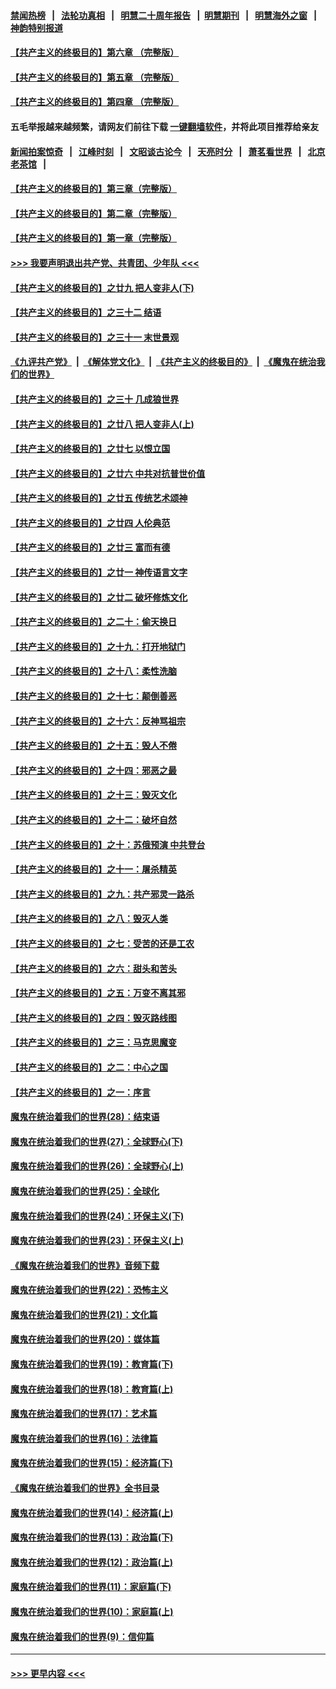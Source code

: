 #### [禁闻热榜](热点新闻.md?=0)  &nbsp;&nbsp;|&nbsp;&nbsp; [法轮功真相](https://github.com/gfw-breaker/truth/blob/master/README.md?=0) &nbsp;&nbsp;|&nbsp;&nbsp; [明慧二十周年报告](https://github.com/gfw-breaker/mh-reports/blob/master/README.md?=0) &nbsp;&nbsp;|&nbsp;&nbsp;[明慧期刊](https://github.com/gfw-breaker/mh-qikan) &nbsp;&nbsp;|&nbsp;&nbsp; [明慧海外之窗](https://github.com/gfw-breaker/mh-news/blob/master/README.md?=0) &nbsp;&nbsp;|&nbsp;&nbsp; [神韵特别报道](https://github.com/gfw-breaker/mh-news/blob/master/shenyun.md?=0)
#### [【共产主义的终极目的】第六章 （完整版）](../pages/nsc422/n11428913.md?t=02231502) 
#### [【共产主义的终极目的】第五章 （完整版）](../pages/nsc422/n11428912.md?t=02231502) 
#### [【共产主义的终极目的】第四章 （完整版）](../pages/nsc422/n11428907.md?t=02231502) 
#### 五毛举报越来越频繁，请网友们前往下载 [一键翻墙软件](https://github.com/gfw-breaker/ssr-accounts)，并将此项目推荐给亲友
#### [新闻拍案惊奇](https://github.com/gfw-breaker/banned-news/blob/master/pages/link4.md) &nbsp;&nbsp;|&nbsp;&nbsp; [江峰时刻](https://github.com/gfw-breaker/banned-news/blob/master/pages/link4.md) &nbsp;&nbsp;|&nbsp;&nbsp; [文昭谈古论今](https://github.com/gfw-breaker/banned-news/blob/master/pages/link4.md) &nbsp;&nbsp;|&nbsp;&nbsp; [天亮时分](https://github.com/gfw-breaker/banned-news/blob/master/pages/link4.md) &nbsp;&nbsp;|&nbsp;&nbsp; [萧茗看世界](https://github.com/gfw-breaker/banned-news/blob/master/pages/link4.md) &nbsp;&nbsp;|&nbsp;&nbsp; [北京老茶馆](https://github.com/gfw-breaker/banned-news/blob/master/pages/link4.md) &nbsp;&nbsp;|&nbsp;&nbsp; 
#### [【共产主义的终极目的】第三章（完整版）](../pages/nsc422/n11428848.md?t=02231502) 
#### [【共产主义的终极目的】第二章（完整版）](../pages/nsc422/n11428831.md?t=02231502) 
#### [【共产主义的终极目的】第一章（完整版）](../pages/nsc422/n11417651.md?t=02231502) 
#### [>>> 我要声明退出共产党、共青团、少年队 <<<](https://github.com/begood0513/goodnews/blob/master/quit/letter.md) 
#### [【共产主义的终极目的】之廿九 把人变非人(下)](../pages/nsc422/n11344140.md?t=02231502) 
#### [【共产主义的终极目的】之三十二 结语](../pages/nsc422/n11360535.md?t=02231502) 
#### [【共产主义的终极目的】之三十一 末世景观](../pages/nsc422/n11351129.md?t=02231502) 
#### [《九评共产党》](https://github.com/begood0513/9ping.md/blob/master/README.md) &nbsp;|&nbsp; [《解体党文化》](../../../../jtdwh.md/blob/master/README.md)  &nbsp;|&nbsp; [《共产主义的终极目的》](../../../../gczydzjmd.md/blob/master/README.md) &nbsp;|&nbsp; [《魔鬼在统治我们的世界》](../../../../mgztzwmdsj.md/blob/master/README.md) 
#### [【共产主义的终极目的】之三十 几成狼世界](../pages/nsc422/n11348280.md?t=02231502) 
#### [【共产主义的终极目的】之廿八 把人变非人(上)](../pages/nsc422/n11340492.md?t=02231502) 
#### [【共产主义的终极目的】之廿七 以恨立国](../pages/nsc422/n11336944.md?t=02231502) 
#### [【共产主义的终极目的】之廿六 中共对抗普世价值](../pages/nsc422/n11324785.md?t=02231502) 
#### [【共产主义的终极目的】之廿五 传统艺术颂神](../pages/nsc422/n11296396.md?t=02231502) 
#### [【共产主义的终极目的】之廿四 人伦典范](../pages/nsc422/n11296397.md?t=02231502) 
#### [【共产主义的终极目的】之廿三 富而有德](../pages/nsc422/n11283598.md?t=02231502) 
#### [【共产主义的终极目的】之廿一 神传语言文字](../pages/nsc422/n11263265.md?t=02231502) 
#### [【共产主义的终极目的】之廿二 破坏修炼文化](../pages/nsc422/n11245728.md?t=02231502) 
#### [【共产主义的终极目的】之二十：偷天换日](../pages/nsc422/n11238846.md?t=02231502) 
#### [【共产主义的终极目的】之十九：打开地狱门](../pages/nsc422/n11206376.md?t=02231502) 
#### [【共产主义的终极目的】之十八：柔性洗脑](../pages/nsc422/n11199994.md?t=02231502) 
#### [【共产主义的终极目的】之十七：颠倒善恶](../pages/nsc422/n11179782.md?t=02231502) 
#### [【共产主义的终极目的】之十六：反神骂祖宗](../pages/nsc422/n11166798.md?t=02231502) 
#### [【共产主义的终极目的】之十五：毁人不倦](../pages/nsc422/n11166792.md?t=02231502) 
#### [【共产主义的终极目的】之十四：邪恶之最](../pages/nsc422/n11150249.md?t=02231502) 
#### [【共产主义的终极目的】之十三：毁灭文化](../pages/nsc422/n11135227.md?t=02231502) 
#### [【共产主义的终极目的】之十二：破坏自然](../pages/nsc422/n11135214.md?t=02231502) 
#### [【共产主义的终极目的】之十：苏俄预演 中共登台](../pages/nsc422/n11118424.md?t=02231502) 
#### [【共产主义的终极目的】之十一：屠杀精英](../pages/nsc422/n11118442.md?t=02231502) 
#### [【共产主义的终极目的】之九：共产邪灵一路杀](../pages/nsc422/n11114139.md?t=02231502) 
#### [【共产主义的终极目的】之八：毁灭人类](../pages/nsc422/n11108503.md?t=02231502) 
#### [【共产主义的终极目的】之七：受苦的还是工农](../pages/nsc422/n11101809.md?t=02231502) 
#### [【共产主义的终极目的】之六：甜头和苦头](../pages/nsc422/n11096971.md?t=02231502) 
#### [【共产主义的终极目的】之五：万变不离其邪](../pages/nsc422/n11091285.md?t=02231502) 
#### [【共产主义的终极目的】之四：毁灭路线图](../pages/nsc422/n11086284.md?t=02231502) 
#### [【共产主义的终极目的】之三：马克思魔变](../pages/nsc422/n11061941.md?t=02231502) 
#### [【共产主义的终极目的】之二：中心之国](../pages/nsc422/n11047728.md?t=02231502) 
#### [【共产主义的终极目的】之一：序言](../pages/nsc422/n11086077.md?t=02231502) 
#### [魔鬼在统治着我们的世界(28)：结束语](../pages/nsc422/n10936246.md?t=02231502) 
#### [魔鬼在统治着我们的世界(27)：全球野心(下)](../pages/nsc422/n10928319.md?t=02231502) 
#### [魔鬼在统治着我们的世界(26)：全球野心(上)](../pages/nsc422/n10900318.md?t=02231502) 
#### [魔鬼在统治着我们的世界(25)：全球化](../pages/nsc422/n10788205.md?t=02231502) 
#### [魔鬼在统治着我们的世界(24)：环保主义(下)](../pages/nsc422/n10695307.md?t=02231502) 
#### [魔鬼在统治着我们的世界(23)：环保主义(上)](../pages/nsc422/n10688613.md?t=02231502) 
#### [《魔鬼在统治着我们的世界》音频下载](../pages/nsc422/n10635553.md?t=02231502) 
#### [魔鬼在统治着我们的世界(22)：恐怖主义](../pages/nsc422/n10614727.md?t=02231502) 
#### [魔鬼在统治着我们的世界(21)：文化篇](../pages/nsc422/n10597706.md?t=02231502) 
#### [魔鬼在统治着我们的世界(20)：媒体篇](../pages/nsc422/n10586579.md?t=02231502) 
#### [魔鬼在统治着我们的世界(19)：教育篇(下)](../pages/nsc422/n10564808.md?t=02231502) 
#### [魔鬼在统治着我们的世界(18)：教育篇(上)](../pages/nsc422/n10526970.md?t=02231502) 
#### [魔鬼在统治着我们的世界(17)：艺术篇](../pages/nsc422/n10499093.md?t=02231502) 
#### [魔鬼在统治着我们的世界(16)：法律篇](../pages/nsc422/n10485969.md?t=02231502) 
#### [魔鬼在统治着我们的世界(15)：经济篇(下)](../pages/nsc422/n10469975.md?t=02231502) 
#### [《魔鬼在统治着我们的世界》全书目录](../pages/nsc422/n10464261.md?t=02231502) 
#### [魔鬼在统治着我们的世界(14)：经济篇(上)](../pages/nsc422/n10457370.md?t=02231502) 
#### [魔鬼在统治着我们的世界(13)：政治篇(下)](../pages/nsc422/n10448270.md?t=02231502) 
#### [魔鬼在统治着我们的世界(12)：政治篇(上)](../pages/nsc422/n10444576.md?t=02231502) 
#### [魔鬼在统治着我们的世界(11)：家庭篇(下)](../pages/nsc422/n10440961.md?t=02231502) 
#### [魔鬼在统治着我们的世界(10)：家庭篇(上)](../pages/nsc422/n10435448.md?t=02231502) 
#### [魔鬼在统治着我们的世界(9)：信仰篇](../pages/nsc422/n10432159.md?t=02231502) 

----
#### [ >>> 更早内容 <<< ](../indexes/nsc422-earlier.md)
